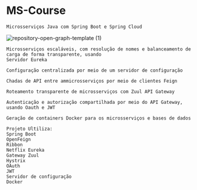# MS-Course

```
Microsserviços Java com Spring Boot e Spring Cloud
```

![repository-open-graph-template (1)](https://user-images.githubusercontent.com/96446469/195186309-3399cbcd-270d-4739-9371-22fb3609395c.png)

```
Microsserviços escaláveis, com resolução de nomes e balanceamento de carga de forma transparente, usando 
Servidor Eureka
```

```
Configuração centralizada por meio de um servidor de configuração
```

```
Chadas de API entre ammicrosserviços por meio de clientes Feign
```

```
Roteamento transparente de microsserviços com Zuul API Gateway
```

```
Autenticação e autorização compartilhada por meio do API Gateway, usando Oauth e JWT
```

```
Geração de containers Docker para os microsserviços e bases de dados
```

```
Projeto Ultiliza:
Spring Boot
OpenFeign
Ribbon
Netflix Eureka
Gateway Zuul
Hystrix
OAuth
JWT
Servidor de configuração
Docker
```
